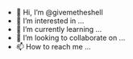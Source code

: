 - 👋 Hi, I’m @givemetheshell
- 👀 I’m interested in ...
- 🌱 I’m currently learning ...
- 💞️ I’m looking to collaborate on ...
- 📫 How to reach me ...

<!---
givemetheshell/givemetheshell is a ✨ special ✨ repository because its `README.md` (this file) appears on your GitHub profile.
You can click the Preview link to take a look at your changes.
--->
